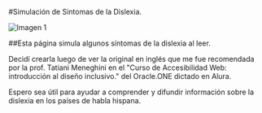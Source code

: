 #Simulación de Sintomas de la Dislexia.

![Imagen 1](https://ods.com.ar/wp-content/uploads/2021/10/dislexia-ti%CC%81tulo-blog-800x450-1.png)

##Esta página simula algunos síntomas de la dislexia al leer.

Decidí crearla luego de ver la original en inglés que me fue recomendada por la prof. Tatiani Meneghini en el "Curso de Accesibilidad Web: introducción al diseño inclusivo." del Oracle.ONE dictado en Alura.

Espero sea útil para ayudar a comprender y difundir información sobre la dislexia en los países de habla hispana.

